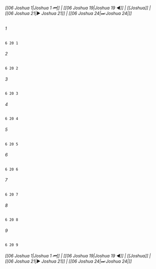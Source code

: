 
###### [[06 Joshua 1|Joshua 1 ⏮]] | [[06 Joshua 19|Joshua 19 ◀]] | [[Joshua]] | [[06 Joshua 21|▶ Joshua 21]] | [[06 Joshua 24|⏭ Joshua 24|]]

###### 1
``` verse
6 20 1 
```
###### 2
``` verse
6 20 2 
```
###### 3
``` verse
6 20 3 
```
###### 4
``` verse
6 20 4 
```
###### 5
``` verse
6 20 5 
```
###### 6
``` verse
6 20 6 
```
###### 7
``` verse
6 20 7 
```
###### 8
``` verse
6 20 8 
```
###### 9
``` verse
6 20 9 
```

###### [[06 Joshua 1|Joshua 1 ⏮]] | [[06 Joshua 19|Joshua 19 ◀]] | [[Joshua]] | [[06 Joshua 21|▶ Joshua 21]] | [[06 Joshua 24|⏭ Joshua 24|]]

